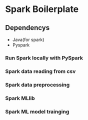 # Spark Boilerplate

## Dependencys
* Java(for spark)
*  Pyspark

### Run Spark locally with PySpark
### Spark data reading from csv
### Spark data preprocessing
### Spark MLlib
### Spark ML model trainging 
